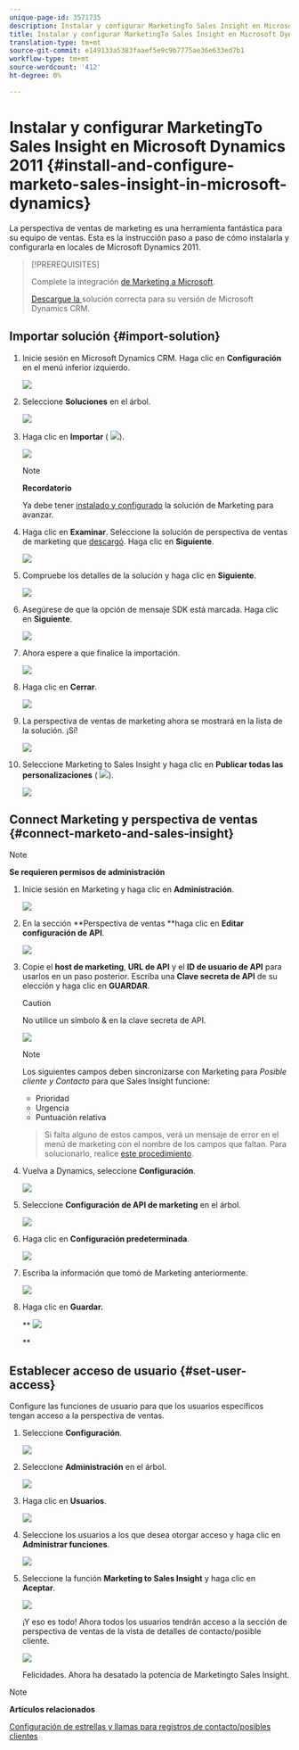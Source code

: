 ```yaml
---
unique-page-id: 3571735
description: Instalar y configurar MarketingTo Sales Insight en Microsoft Dynamics 2011 - Documentos de marketing - Documentación del producto
title: Instalar y configurar MarketingTo Sales Insight en Microsoft Dynamics 2011
translation-type: tm+mt
source-git-commit: e149133a5383faaef5e9c9b7775ae36e633ed7b1
workflow-type: tm+mt
source-wordcount: '412'
ht-degree: 0%

---
```



# Instalar y configurar MarketingTo Sales Insight en Microsoft Dynamics 2011 {#install-and-configure-marketo-sales-insight-in-microsoft-dynamics}

La perspectiva de ventas de marketing es una herramienta fantástica para su equipo de ventas. Esta es la instrucción paso a paso de cómo instalarla y configurarla en locales de Microsoft Dynamics 2011.

>[!PREREQUISITES]
>
>Complete la integración [de Marketing a Microsoft](http://docs.marketo.com/x/DoA2).
>
>[Descargue la ](http://docs.marketo.com/x/LoJo) solución correcta para su versión de Microsoft Dynamics CRM.

## Importar solución {#import-solution}

1. Inicie sesión en Microsoft Dynamics CRM. Haga clic en **Configuración** en el menú inferior izquierdo.

   ![](assets/image2015-5-4-10-3a39-3a44.png)

1. Seleccione **Soluciones** en el árbol.

   ![](assets/image2015-5-4-10-3a41-3a56.png)

1. Haga clic en **Importar** ( ![](assets/image2015-5-4-10-3a45-3a44.png)).

   ![](assets/image2015-5-4-10-3a42-3a38.png)

   >[!NOTE]
   >
   >**Recordatorio**
   >
   >
   >Ya debe tener [instalado y configurado](install-and-configure-marketo-sales-insight-in-microsoft-dynamics-2011.md) la solución de Marketing para avanzar.

1. Haga clic en **Examinar**. Seleccione la solución de perspectiva de ventas de marketing que [descargó](download-the-marketo-sales-insight-solution-for-microsoft-dynamics.md). Haga clic en **Siguiente**.

   ![](assets/image2015-5-4-10-3a55-3a15.png)

1. Compruebe los detalles de la solución y haga clic en **Siguiente**.

   ![](assets/image2015-5-4-10-3a57-3a31.png)

1. Asegúrese de que la opción de mensaje SDK está marcada. Haga clic en **Siguiente**.

   ![](assets/image2015-5-4-11-3a43-3a37.png)

1. Ahora espere a que finalice la importación.

   ![](assets/image2015-5-4-11-3a0-3a58.png)

1. Haga clic en **Cerrar**.

   ![](assets/crmhand.png)

1. La perspectiva de ventas de marketing ahora se mostrará en la lista de la solución. ¡Sí!

   ![](assets/image2015-5-4-11-3a2-3a37.png)

1. Seleccione Marketing to Sales Insight y haga clic en **Publicar todas las personalizaciones** ( ![](assets/image2015-5-4-11-3a7-3a8.png)).

   ![](assets/image2015-5-4-11-3a8-3a27.png)

## Connect Marketing y perspectiva de ventas {#connect-marketo-and-sales-insight}

>[!NOTE]
>
>**Se requieren permisos de administración**

1. Inicie sesión en Marketing y haga clic en **Administración**.

   ![](assets/image2014-12-12-9-3a6-3a50.png)

1. En la sección **Perspectiva de ventas **haga clic en **Editar configuración de API**.

   ![](assets/image2014-12-12-9-3a7-3a0.png)

1. Copie el **host de marketing**, **URL de API** y el **ID de usuario de API** para usarlos en un paso posterior. Escriba una **Clave secreta de API** de su elección y haga clic en **GUARDAR**.

   >[!CAUTION]
   >
   >No utilice un símbolo &amp; en la clave secreta de API.

   ![](assets/image2015-5-4-11-3a16-3a3.png)

   >[!NOTE]
   >
   >Los siguientes campos deben sincronizarse con Marketing para *Posible cliente y Contacto* para que Sales Insight funcione:
   >
   >    
   >    
   >    * Prioridad
   >    * Urgencia
   >    * Puntuación relativa

   >    
   >    
   >Si falta alguno de estos campos, verá un mensaje de error en el menú de marketing con el nombre de los campos que faltan. Para solucionarlo, realice [este procedimiento](../../../../product-docs/marketo-sales-insight/msi-for-microsoft-dynamics/setting-up-and-using/required-fields-for-syncing-marketo-with-dynamics.md).

1. Vuelva a Dynamics, seleccione **Configuración**.

   ![](assets/image2015-5-4-10-3a39-3a44.png)

1. Seleccione **Configuración de API de marketing** en el árbol.

   ![](assets/image2015-5-4-11-3a22-3a41.png)

1. Haga clic en **Configuración predeterminada**.

   ![](assets/image2015-5-4-11-3a26-3a10.png)

1. Escriba la información que tomó de Marketing anteriormente.

   ![](assets/image2015-5-4-11-3a27-3a16.png)

1. Haga clic en **Guardar.**

   ** ![](assets/image2015-5-4-11-3a28-3a13.png)

   **

## Establecer acceso de usuario {#set-user-access}

Configure las funciones de usuario para que los usuarios específicos tengan acceso a la perspectiva de ventas.

1. Seleccione **Configuración**.

   ![](assets/image2015-5-4-11-3a30-3a54.png)

1. Seleccione **Administración** en el árbol.

   ![](assets/image2015-5-4-11-3a31-3a39.png)

1. Haga clic en **Usuarios**.

   ![](assets/image2015-5-4-11-3a32-3a25.png)

1. Seleccione los usuarios a los que desea otorgar acceso y haga clic en **Administrar funciones**.

   ![](assets/image2015-5-4-11-3a35-3a8.png)

1. Seleccione la función **Marketing to Sales Insight** y haga clic en **Aceptar**.

   ![](assets/image2015-5-4-11-3a36-3a59.png)

   ¡Y eso es todo! Ahora todos los usuarios tendrán acceso a la sección de perspectiva de ventas de la vista de detalles de contacto/posible cliente.

   ![](assets/image2015-5-4-11-3a39-3a23.png)

   Felicidades. Ahora ha desatado la potencia de Marketingto Sales Insight.

>[!NOTE]
>
>**Artículos relacionados**
>
>[Configuración de estrellas y llamas para registros de contacto/posibles clientes](http://docs.marketo.com/x/BICMAg)

